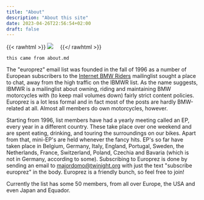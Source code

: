 ```yaml
---
title: "About"
description: "About this site"
date: 2023-04-26T22:56:54+02:00
draft: false
---
```

{{< rawhtml >}}
<img src="/images/switzer1.jpg" class="img-responsive pull-left gap-right" style="padding-right: 1em;" />
{{</ rawhtml >}}
```
this came from about.md
```
The "europrez" email list was founded in the fall of 1996 as a number of European subscribers to the [Internet BMW Riders](http://www.ibmwr.org) mailinglist sought a place to chat, away from the high traffic on the IBMWR list. As the name suggests, IBMWR is a mailinglist about owning, riding and maintaining BMW motorcycles with (to keep mail volumes down) fairly strict content policies. Europrez is a lot less formal and in fact most of the posts are hardly BMW-related at all. Almost all members do own motorcycles, however.

Starting from 1996, list members have had a yearly meeting called an EP, every year in a different country. These take place over one weekend and are spent eating, drinking, and touring the surroundings on our bikes. Apart from that, mini-EP's are held whenever the fancy hits. EP's so far have taken place in Belgium, Germany, Italy, England, Portugal, Sweden, the Netherlands, France, Switzerland, Poland, Czechia and Bavaria (which is not in Germany, according to some).
Subscribing to Europrez is done by sending an email to majordomo@twinight.org with just the text "subscribe europrez" in the body. Europrez is a friendly bunch, so feel free to join!

Currently the list has some 50 members, from all over Europe, the USA and even Japan and Equador.